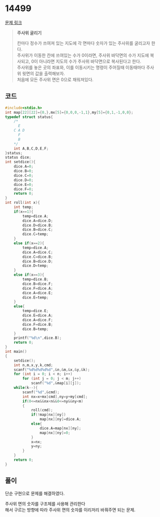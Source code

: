 # 14499

[문제 링크](https://www.acmicpc.net/problem/14499)

> __주사위 굴리기__
>
> 칸마다 정수가 쓰여져 있는 지도에 각 면마다 숫자가 있는 주사위를 굴리고자 한다.  
> 주사위가 이동한 칸에 쓰여있는 수가 0이라면, 주사위 바닥면의 수가 지도에 복사되고, 0이 아니라면 지도의 수가 주사위 바닥면으로 복사된다고 한다.  
> 주사위를 놓은 곳의 좌표와, 이를 이동시키는 명령이 주어질때 이동때마다 주사위 윗면의 값을 출력해보자.  
> 처음에 모든 주사위 면은 0으로 채워져있다.  

## 코드

```c
#include<stdio.h>
int map[22][22]={0,},mx[5]={0,0,0,-1,1},my[5]={0,1,-1,0,0};
typedef struct status{
    /*
      E
    C A D
      F
      B
    */
    int A,B,C,D,E,F;
}status;
status dice;
int setdice(){
    dice.A=0;
    dice.B=0;
    dice.C=0;
    dice.D=0;
    dice.E=0;
    dice.F=0;
    return 0;
}
int roll(int x){
    int temp;
    if(x==1){
        temp=dice.A;
        dice.A=dice.D;
        dice.D=dice.B;
        dice.B=dice.C;
        dice.C=temp;
    }
    else if(x==2){
        temp=dice.A;
        dice.A=dice.C;
        dice.C=dice.B;
        dice.B=dice.D;
        dice.D=temp;
    }
    else if(x==3){
        temp=dice.B;
        dice.B=dice.F;
        dice.F=dice.A;
        dice.A=dice.E;
        dice.E=temp;
    }
    else{
        temp=dice.E;
        dice.E=dice.A;
        dice.A=dice.F;
        dice.F=dice.B;
        dice.B=temp;
    }
    printf("%d\n",dice.B);
    return 0;
}
int main()
{
    setdice();
    int n,m,x,y,k,cmd;
    scanf("%d%d%d%d%d",&n,&m,&x,&y,&k);
    for (int i = 0; i < n; i++)
        for (int j = 0; j < m; j++)
            scanf("%d",&map[i][j]);
    while(k--){
        scanf("%d",&cmd);
        int nx=x+mx[cmd],ny=y+my[cmd];
        if(0<=nx&&nx<n&&0<=ny&&ny<m)
        {
            roll(cmd);
            if(!map[nx][ny])
                map[nx][ny]=dice.A;
            else{
                dice.A=map[nx][ny];
                map[nx][ny]=0;
            }
            x=nx;
            y=ny;
        }
    }
    return 0;
}
```

## 풀이

단순 구현으로 문제를 해결하였다.  

주사위 면의 숫자를 구조체를 사용해 관리한다  
해서 구르는 방향에 따라 주사위 면의 숫자를 이리저리 바꿔주면 되는 문제.  
